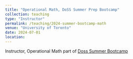 ```yaml
---
title: "Operational Math, DoSS Summer Prep Bootcamp"
collection: teaching
type: "Instructor"
permalink: /teaching/2024-summer-bootcamp-math
venue: "University of Toronto"
date: 2024-07-01
location: 
---
```


Instructor, Operational Math part of [Doss Summer Bootcamp](https://jlgrons.github.io/UofT-DoSS-SPB/index.html)